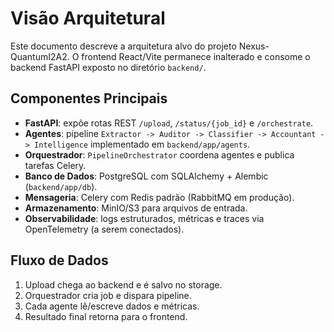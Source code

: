# Visão Arquitetural

Este documento descreve a arquitetura alvo do projeto Nexus-QuantumI2A2. O frontend React/Vite permanece inalterado e consome o backend FastAPI exposto no diretório `backend/`.

## Componentes Principais
- **FastAPI**: expõe rotas REST `/upload`, `/status/{job_id}` e `/orchestrate`.
- **Agentes**: pipeline `Extractor -> Auditor -> Classifier -> Accountant -> Intelligence` implementado em `backend/app/agents`.
- **Orquestrador**: `PipelineOrchestrator` coordena agentes e publica tarefas Celery.
- **Banco de Dados**: PostgreSQL com SQLAlchemy + Alembic (`backend/app/db`).
- **Mensageria**: Celery com Redis padrão (RabbitMQ em produção).
- **Armazenamento**: MinIO/S3 para arquivos de entrada.
- **Observabilidade**: logs estruturados, métricas e traces via OpenTelemetry (a serem conectados).

## Fluxo de Dados
1. Upload chega ao backend e é salvo no storage.
2. Orquestrador cria job e dispara pipeline.
3. Cada agente lê/escreve dados e métricas.
4. Resultado final retorna para o frontend.
